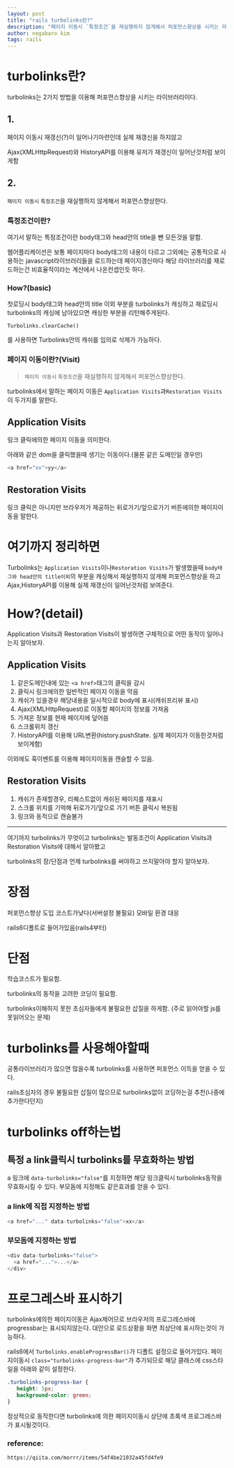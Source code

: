 ```yaml
---
layout: post
title: "rails turbolinks란?"
description: "페이지 이동시 `특정조건`을 재실행하지 않게해서 퍼포먼스향상을 시키는 라이브러리"
author: negabaro kim
tags: rails
---
```


# turbolinks란?

turbolinks는 2가지 방법을 이용해 퍼포먼스향상을 시키는 라이브러리이다.

## 1.

페이지 이동시 재갱신(?)이 일어나기마련인데 실제 재갱신을 하지않고

Ajax(XMLHttpRequest)와 HistoryAPI를 이용해 유저가 재갱신이 일어난것처럼 보이게함

## 2. 

`페이지 이동시` `특정조건`을 재실행하지 않게해서 퍼포먼스향상한다.

### 특정조건이란?

여기서 말하는 특정조건이란 body태그와 head안의 title을 뺀 모든것을 말함.

웹어플리케이션은 보통 페이지마다 body태그의 내용이 다르고 그외에는 
공통적으로 사용하는 javascript라이브러리들을 로드하는데 페이지갱신마다 해당 라이브러리를 재로드하는건
비효율적이라는 계산에서 나온컨셉인듯 하다.

### How?(basic)

첫로딩시 body태그와 head안의 title 이외 부분을 turbolinks가 캐싱하고
재로딩시 turbolinks의 캐싱에 남아있으면 캐싱한 부분을 리턴해주게된다.

`Turbolinks.clearCache()`

를 사용하면 Turbolinks안의 캐쉬를 임의로 삭제가 가능하다.

### 페이지 이동이란?(Visit)

> `페이지 이동시` `특정조건`을 재실행하지 않게해서 퍼포먼스향상한다.

turbolinks에서 말하는 페이지 이동은 `Application Visits`과`Restoration Visits`이 두가지를 말한다.


## Application Visits

링크 클릭에의한 페이지 이동을 의미한다.

아래와 같은 dom을 클릭했을때 생기는 이동이다.(물론 같은 도메인일 경우만)

```js
<a href="xx">yy</a>
```

## Restoration Visits

링크 클릭은 아니지만 브라우저가 제공하는 뒤로가기/앞으로가기 버튼에의한 페이지이동을 말한다.

# 여기까지 정리하면

Turbolinks는 `Application Visits`이나`Restoration Visits`가 발생했을때 `body태그와 head안의 title이외`의 부분을 캐싱해서 재실행하지 않게해 퍼포먼스향상을 하고 Ajax,HistoryAPI를 이용해 실제 재갱신이 일어난것처럼 보여준다.


# How?(detail)

Application Visits과 Restoration Visits이 발생하면 
구체적으로 어떤 동작이 일어나는지 알아보자.

## Application Visits

1. 같은도메인내에 있는 `<a href>`태그의 클릭을 감시
2. 클릭시 링크에의한 일반적인 페이지 이동을 막음
3. 캐쉬가 있을경우 해당내용을 일시적으로 body에 표시(캐쉬프리뷰 표시)
4. Ajax(XMLHttpRequest)로 이동할 페이지의 정보를 가져옴
5. 가져온 정보를 현재 페이지에 덮어씀
6. 스크롤위치 갱신
7. HistoryAPI를 이용해 URL변환(history.pushState. 실제 페이지가 이동한것처럼 보이게함)

이외에도 훅이벤트를 이용해 페이지이동을 캔슬할 수 있음.


## Restoration Visits

1. 캐쉬가 존재할경우, 리퀘스트없이 캐쉬된 페이지를 재표시
2. 스크롤 위치를 기억해 뒤로가기/앞으로 가기 버튼 클릭시 복원됨
3. 링크와 동적으로 캔슬불가
   
---------------

여기까지 turbolinks가 무엇이고 turbolinks는 발동조건이 
Application Visits과 Restoration Visits에 대해서 알아봤고

turbolinks의 장/단점과 언제 turbolinks를 써야하고 쓰지말아야 할지 알아보자.

# 장점

퍼포먼스향상
도입 코스트가낮다(서버설정 불필요)
모바일 환경 대응

rails6디폴트로 들어가있음(rails4부터)

# 단점

학습코스트가 필요함.

turbolinks의 동작을 고려한 코딩이 필요함.

turbolinks이해하지 못한 초심자들에게 불필요한 삽질을 하게함.
(주로 읽어야할 js를 못읽어오는 문제)



# turbolinks를 사용해야할때

공통라이브러리가 많으면 많을수록 turbolinks를 사용하면 퍼포먼스 이득을 얻을 수 있다.

rails초심자의 경우 불필요한 삽질이 많으므로 turbolinks없이 코딩하는걸 추천(나중에 추가한다던지)


# turbolinks off하는법

## 특정 a link클릭시 turbolinks를 무효화하는 방법

a 링크에 `data-turbolinks="false"`를 지정하면 해당 링크클릭시
turbolinks동작을 무효화시킬 수 있다.
부모돔에 지정해도 같은효과를 얻을 수 있다.

### a link에 직접 지정하는 방법

```js
<a href="..." data-turbolinks="false">xx</a>
```

### 부모돔에 지정하는 방법

```js
<div data-turbolinks="false">
  <a href="...">...</a>
</div>
```


# 프로그레스바 표시하기

turbolinks에의한 페이지이동은 Ajax제어므로 브라우저의 프로그레스바에 progressbar는 표시되지않는다.
대안으로 로드상황을 화면 최상단에 표시하는것이 가능하다.

rails6에서 `Turbolinks.enableProgressBar()`가 디폴트 설정으로 들어가있다.
페이지이동시 `class="turbolinks-progress-bar"`가 추가되므로
해당 클래스에 css스타일을 아래와 같이 설정한다.

```css
.turbolinks-progress-bar {
   height: 5px;
   background-color: green;
}
```

정상적으로 동작한다면 turbolinks에 의한 페이지이동시 상단에 초록색 프로그레스바가 표시될것이다.



### reference:

```
https://qiita.com/morrr/items/54f4be21032a45fd4fe9
```